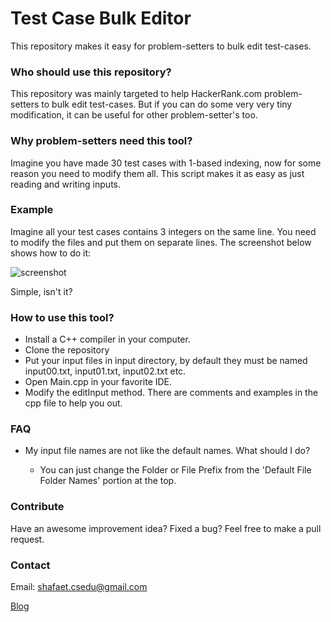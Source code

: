 # Test Case Bulk Editor

This repository makes it easy for problem-setters to bulk edit test-cases.


### Who should use this repository?

This repository was mainly targeted to help HackerRank.com problem-setters to bulk edit test-cases. But if you can do some very very tiny modification, it can be useful for other problem-setter's too.

### Why problem-setters need this tool?

Imagine you have made 30 test cases with 1-based indexing, now for some reason you need to modify them all. This script makes it as easy as just reading and writing inputs.


### Example

Imagine all your test cases contains 3 integers on the same line. You need to modify the files and put them on separate lines. The screenshot below shows how to do it:

![screenshot](https://s3.amazonaws.com/hr-assets/0/1489151147-a4b3595d88-test.png)

Simple, isn't it?

### How to use this tool?

* Install a C++ compiler in your computer.
* Clone the repository
* Put your input files in input directory, by default they must be named input00.txt, input01.txt, input02.txt etc.
* Open Main.cpp in your favorite IDE.
* Modify the editInput method. There are comments and examples in the cpp file to help you out.


### FAQ

* My input file names are not like the default names. What should I do?

  * You can just change the Folder or File Prefix from the 'Default File Folder Names' portion at the top.

### Contribute

Have an awesome improvement idea? Fixed a bug? Feel free to make a pull request.

### Contact

Email: shafaet.csedu@gmail.com

[Blog](shafaetsplanet.com/blog)
